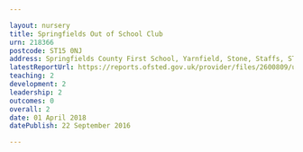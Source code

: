 ```yaml
---

layout: nursery
title: Springfields Out of School Club
urn: 218366
postcode: ST15 0NJ
address: Springfields County First School, Yarnfield, Stone, Staffs, ST15 0NJ
latestReportUrl: https://reports.ofsted.gov.uk/provider/files/2600809/urn/218366.pdf
teaching: 2
development: 2
leadership: 2
outcomes: 0
overall: 2
date: 01 April 2018 
datePublish: 22 September 2016

---
```

